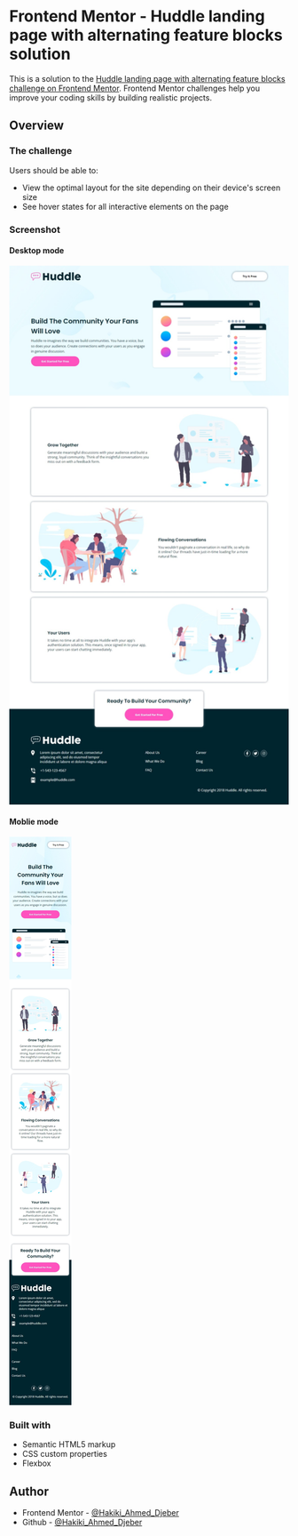 # Frontend Mentor - Huddle landing page with alternating feature blocks solution

This is a solution to the [Huddle landing page with alternating feature blocks challenge on Frontend Mentor](https://www.frontendmentor.io/challenges/huddle-landing-page-with-alternating-feature-blocks-5ca5f5981e82137ec91a5100). Frontend Mentor challenges help you improve your coding skills by building realistic projects.

## Overview

### The challenge

Users should be able to:

- View the optimal layout for the site depending on their device's screen size
- See hover states for all interactive elements on the page

### Screenshot

#### Desktop mode

![](./images/Desktop.jpeg)

#### Moblie mode

![](./images/Mobile.jpeg)

### Built with

- Semantic HTML5 markup
- CSS custom properties
- Flexbox

## Author

- Frontend Mentor - [@Hakiki_Ahmed_Djeber](https://www.frontendmentor.io/profile/HakikiAhmedDjeber)
- Github - [@Hakiki_Ahmed_Djeber](https://github.com/HakikiAhmedDjeber)
